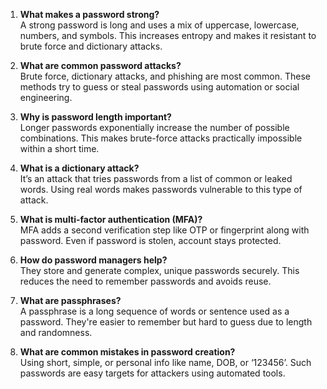 
1. **What makes a password strong?**  
   A strong password is long and uses a mix of uppercase, lowercase, numbers, and symbols. This increases entropy and makes it resistant to brute force and dictionary attacks.

2. **What are common password attacks?**  
   Brute force, dictionary attacks, and phishing are most common. These methods try to guess or steal passwords using automation or social engineering.

3. **Why is password length important?**  
   Longer passwords exponentially increase the number of possible combinations. This makes brute-force attacks practically impossible within a short time.

4. **What is a dictionary attack?**  
   It’s an attack that tries passwords from a list of common or leaked words. Using real words makes passwords vulnerable to this type of attack.

5. **What is multi-factor authentication (MFA)?**  
   MFA adds a second verification step like OTP or fingerprint along with password. Even if password is stolen, account stays protected.

6. **How do password managers help?**  
   They store and generate complex, unique passwords securely. This reduces the need to remember passwords and avoids reuse.

7. **What are passphrases?**  
   A passphrase is a long sequence of words or sentence used as a password. They're easier to remember but hard to guess due to length and randomness.

8. **What are common mistakes in password creation?**  
   Using short, simple, or personal info like name, DOB, or ‘123456’. Such passwords are easy targets for attackers using automated tools.
